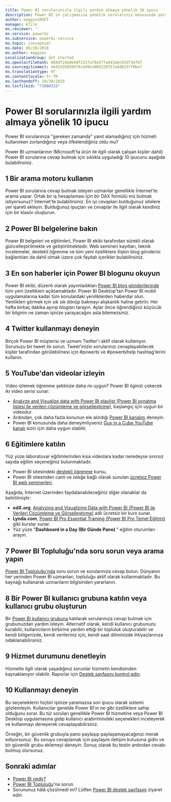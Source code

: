 ```yaml
---
title: Power BI sorularınızla ilgili yardım almaya yönelik 10 ipucu
description: Power BI'ın çalışmasına yönelik sorularınız konusunda yardım almanın 10 yolu
author: maggiesMSFT
manager: kfile
ms.reviewer: ''
ms.service: powerbi
ms.subservice: powerbi-service
ms.topic: conceptual
ms.date: 06/28/2018
ms.author: maggies
LocalizationGroup: Get started
ms.openlocfilehash: 668df24e8e4df2257a78a5f7a843abc65df3ef8f
ms.sourcegitcommit: d441d350504f8c6d9e100d229757add6237f0bef
ms.translationtype: HT
ms.contentlocale: tr-TR
ms.lasthandoff: 10/30/2019
ms.locfileid: "73060315"
---
```

# <a name="10-tips-for-getting-help-with-your-power-bi-questions"></a>Power BI sorularınızla ilgili yardım almaya yönelik 10 ipucu
Power BI sorularınıza "gereken zamanda" yanıt alamadığınız için hizmeti kullanırken zorlandığınız veya öfkelendiğiniz oldu mu? 

Power BI uzmanlarının (Microsoft'ta ürün ile ilgili olarak çalışan kişiler dahil) Power BI sorularına cevap bulmak için sıklıkla uyguladığı 10 ipucunu aşağıda bulabilirsiniz.

## <a name="1-use-a-search-engine"></a>1 Bir arama motoru kullanın
Power BI sorularına cevap bulmak isteyen uzmanlar genellikle İnternet'te arama yapar. Ortak bir iş hesaplaması için bir DAX formülü mü bulmak istiyorsunuz? İnternet'te bulabilirsiniz. En iyi cevapları bulduğunuz sitelere yer işareti ekleyin. Bulduğunuz ipuçları ve cevaplar ile ilgili olarak kendiniz için bir klasör oluşturun.


## <a name="2-check-the-power-bi-documentation"></a>2 Power BI belgelerine bakın
Power BI belgeleri ve eğitimleri, Power BI ekibi tarafından sürekli olarak güncelleştirilmekte ve geliştirilmektedir. Web semineri kayıtları, teknik incelemeler, destekli öğrenme ve tüm yeni özelliklere ilişkin blog gönderisi bağlantıları da dahil olmak üzere çok faydalı içerikler bulabilirsiniz.

## <a name="3-read-the-power-bi-blog-for-the-latest-news"></a>3 En son haberler için Power BI blogunu okuyun
Power BI ekibi, düzenli olarak yayımladıkları [Power BI blog gönderilerinde](https://powerbi.microsoft.com/blog/) tüm yeni özellikleri açıklamaktadır. Power BI Desktop'tan Power BI mobil uygulamalarına kadar tüm konulardaki yeniliklerden haberdar olun. Yenilikleri görmek için sık sık dönüp bakmayı alışkanlık haline getirin: Her hafta birkaç dakika ayırıp blogları tarayın. Aylar önce öğrendiğiniz küçücük bir bilginin ne zaman işinize yarayacağını asla bilemezsiniz.

## <a name="4-try-twitter"></a>4 Twitter kullanmayı deneyin
Birçok Power BI müşterisi ve uzmanı Twitter'ı aktif olarak kullanıyor. Sorunuzu bir tweet ile sorun. Tweet'inizin sorularınızı cevaplayabilecek kişiler tarafından görülebilmesi için #powerbi ve #powerbihelp hashtag'lerini kullanın.

## <a name="5-watch-videos-on-youtube"></a>5 YouTube'dan videolar izleyin
Video izlemek öğrenme şeklinize daha mı uygun? Power BI ilginizi çekecek iki video serisi sunar:

* [Analyze and Visualize data with Power BI playlist (Power BI oynatma listesi ile verileri çözümleme ve görselleştirme)](https://www.youtube.com/playlist?list=PL1N57mwBHtN0JFoKSR0n-tBkUJHeMP2cP), başlangıç için uygun bir videodur.
* Ardından, çok daha fazla konunun ele alındığı [Power BI kanalını](https://www.youtube.com/user/mspowerbi/videos) deneyin.
* Power BI konusunda daha deneyimliyseniz [Guy in a Cube YouTube kanalı](https://www.youtube.com/channel/UCFp1vaKzpfvoGai0vE5VJ0w) sizin için daha uygun olabilir.

## <a name="6-attend-training"></a>6 Eğitimlere katılın
Yüz yüze laboratuvar eğitimlerinden kısa videolara kadar neredeyse sınırsız sayıda eğitim seçeneğiniz bulunmaktadır.

* Power BI sitesindeki [destekli öğrenme](guided-learning/index.md) kursu.
* Power BI sitesinden canlı ve isteğe bağlı olarak sunulan [ücretsiz Power BI web seminerleri](webinars.md).

Aşağıda, İnternet üzerinden faydalanabileceğiniz diğer olanaklar da belirtilmiştir:

* **edX.org**, [Analyzing and Visualizing Data with Power BI (Power BI ile Verileri Çözümleme ve Görselleştirme)](https://www.edx.org/course/analyzing-visualizing-data-power-bi-microsoft-dat207x-4) adlı ücretsiz bir kurs sunar.
* **Lynda.com**, [Power BI Pro Essential Training (Power BI Pro Temel Eğitimi)](https://www.lynda.com/Power-BI-tutorials/Power-BI-Pro-Essential-Training/485820-2.html) gibi kurslar sunar.
* Yüz yüze "**Dashboard in a Day (Bir Günde Pano)** " eğitim oturumları arayın.

## <a name="7-ask-or-search-in-the-power-bi-community"></a>7 Power BI Topluluğu'nda soru sorun veya arama yapın
[Power BI Topluluğu'nda](http://community.powerbi.com) soru sorun ve sorularınıza cevap bulun. Dünyanın her yerinden Power BI uzmanları, topluluğu aktif olarak kullanmaktadır. Bu kaynağı kullanarak uzmanların bilgisinden yararlanın.

## <a name="8-join-or-create-a-power-bi-user-group"></a>8 Bir Power BI kullanıcı grubuna katılın veya kullanıcı grubu oluşturun
Bir [Power BI kullanıcı grubuna](https://community.powerbi.com/t5/Power-BI-User-Groups/ct-p/Groups) katılarak sorularınıza cevap bulmak için grubunuzdan yardım isteyin. Alternatif olarak, kendi kullanıcı grubunuzu kurabilir, kullanıcıların birbirine yardım ettiği bir topluluk oluşturabilir ve kendi bölgenizde, kendi verileriniz için, kendi saat diliminizde ihtiyaçlarınıza odaklanabilirsiniz.

## <a name="9-check-the-service-status"></a>9 Hizmet durumunu denetleyin
Hizmetle ilgili olarak yaşadığınız sorunlar hizmetin kendisinden kaynaklanıyor olabilir. Raporlar için [Destek sayfasını kontrol edin](https://powerbi.microsoft.com/support/).

## <a name="10-just-try-it"></a>10 Kullanmayı deneyin
Bu seçeneklerin hiçbiri işinize yaramazsa son ipucu olarak sistemi gözlemleyin. Kullanıcılar genelde Power BI'ın ne gibi özelliklere sahip olduğunu sorar. Bu tür soruları genellikle Power BI hizmetine veya Power BI Desktop uygulamasına gidip kullanıcı arabirimindeki seçenekleri inceleyerek ve kullanmayı deneyerek cevaplayabilirsiniz.

Örneğin, bir güvenlik grubuyla pano paylaşıp paylaşamayacağınızı merak ediyorsunuz. Bu soruyu cevaplamak için paylaşım iletişim kutusuna gidin ve bir güvenlik grubu eklemeyi deneyin. Sonuç olarak bu testin ardından cevabı bulmuş olursunuz.

## <a name="next-steps"></a>Sonraki adımlar
* [Power BI nedir?](fundamentals/power-bi-overview.md)
* [Power BI Topluluğu](http://community.powerbi.com/)'na sorun
* Sorununuz hâlâ çözülmedi mi? Lütfen [Power BI destek sayfasını](https://powerbi.microsoft.com/support/) ziyaret edin
